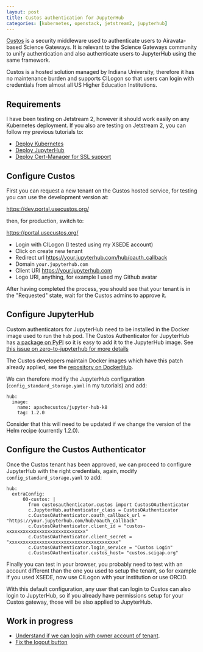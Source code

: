 ```yaml
---
layout: post
title: Custos authentication for JupyterHub
categories: [kubernetes, openstack, jetstream2, jupyterhub]
---
```


[Custos](https://airavata.apache.org/custos/) is a security middleware used to
authenticate users to Airavata-based Science Gateways.
It is relevant to the Science Gateways community to unify authentication and also
authenticate users to JupyterHub using the same framework.

Custos is a hosted solution managed by Indiana University, therefore it has no maintenance burden
and supports CILogon so that users can login with credentials from almost all US Higher Education
Institutions.

## Requirements

I have been testing on Jetstream 2, however it should work easily on any Kubernetes deployment.
If you also are testing on Jetstream 2, you can follow my previous tutorials to:

* [Deploy Kubernetes](https://zonca.dev/2022/03/kubernetes-jetstream2-kubespray.html)
* [Deploy JupyterHub](https://zonca.dev/2022/03/jetstream2-jupyterhub.html)
* [Deploy Cert-Manager for SSL support](https://zonca.dev/2020/03/setup-https-kubernetes-letsencrypt.html)

## Configure Custos

First you can request a new tenant on the Custos hosted service, for testing you can use the development version at:

<https://dev.portal.usecustos.org/>

then, for production, switch to:

<https://portal.usecustos.org/>

* Login with CILogon (I tested using my XSEDE account)
* Click on create new tenant
* Redirect url <https://your.jupyterhub.com/hub/oauth_callback>
* Domain `your.jupyterhub.com`
* Client URI <https://your.jupyterhub.com>
* Logo URI, anything, for example I used my Github avatar

After having completed the process, you should see that your tenant is in the "Requested" state,
wait for the Custos admins to approve it.

## Configure JupyterHub

Custom authenticators for JupyterHub need to be installed in the Docker image used to run the `hub` pod.
The Custos Authenticator for JupyterHub has [a package on PyPI](https://pypi.org/project/custos-jupyterhub-authenticator/) so it is easy to add it to the JupyterHub image.
See [this issue on zero-to-jupyterhub for more details](https://github.com/jupyterhub/zero-to-jupyterhub-k8s/issues/2265)

The Custos developers maintain Docker images which have this patch already applied, see the [repository on DockerHub]( https://hub.docker.com/r/apachecustos/jupyter-hub-k8/tags).

We can therefore modify the JupyterHub configuration (`config_standard_storage.yaml` in my tutorials) and add:

```
hub:
  image:
    name: apachecustos/jupyter-hub-k8
    tag: 1.2.0
```

Consider that this will need to be updated if we change the version of the Helm recipe (currently 1.2.0).

## Configure the Custos Authenticator

Once the Custos tenant has been approved, we can proceed to configure JupyterHub with the right credentials,
again, modify `config_standard_storage.yaml` to add:

```
hub:
  extraConfig:
      00-custos: |
        from custosauthenticator.custos import CustosOAuthenticator
        c.JupyterHub.authenticator_class = CustosOAuthenticator
        c.CustosOAuthenticator.oauth_callback_url = "https://your.jupyterhub.com/hub/oauth_callback"
        c.CustosOAuthenticator.client_id = "custos-xxxxxxxxxxxxxxxxxxxxxxxxxxxxx"
        c.CustosOAuthenticator.client_secret = "xxxxxxxxxxxxxxxxxxxxxxxxxxxxxxxxxxxxxxxx"
        c.CustosOAuthenticator.login_service = "Custos Login"
        c.CustosOAuthenticator.custos_host= "custos.scigap.org"
```

Finally you can test in your browser, you probably need to test with an account different than the one you used to setup the tenant, so for example if you used XSEDE, now use CILogon with your institution or use ORCID.

With this default configuration, any user that can login to Custos can also login to JupyterHub, so if you already have permissions setup for your Custos gateway, those will be also applied to JupyterHub.

## Work in progress

* [Understand if we can login with owner account of tenant](https://github.com/apache/airavata-custos/issues/265).
* [Fix the logout button](https://github.com/apache/airavata-custos/issues/264)
